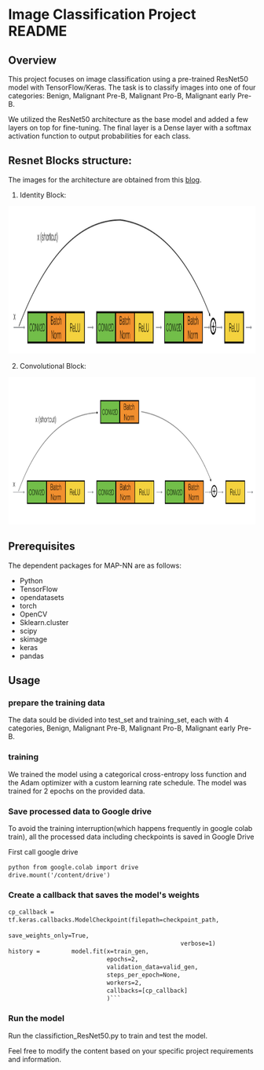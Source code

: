# Image Classification Project README

## Overview
This project focuses on image classification using a pre-trained ResNet50 model with TensorFlow/Keras. The task is to classify images into one of four categories: Benign, Malignant Pre-B, Malignant Pro-B, Malignant early Pre-B.

We utilized the ResNet50 architecture as the base model and added a few layers on top for fine-tuning. The final layer is a Dense layer with a softmax activation function to output probabilities for each class.



## Resnet Blocks structure:

The images for the architecture are obtained from this [blog](https://towardsdatascience.com/understanding-and-coding-a-resnet-in-keras-446d7ff84d33).

1. Identity Block:

<img src="images/identity_block.png" style="width:800px;height:300px;">

2. Convolutional Block:

<img src="images/convolutional_block.png" style="width:800px;height:300px;">

## Prerequisites
The dependent packages for MAP-NN are as follows:

* Python
* TensorFlow 
* opendatasets
* torch
* OpenCV
* Sklearn.cluster
* scipy
* skimage
* keras
* pandas

## Usage
### prepare the training data
The data sould be divided into test_set and training_set, each with 4 categories, Benign, Malignant Pre-B, Malignant Pro-B, Malignant early Pre-B.

### training
We trained the model using a categorical cross-entropy loss function and the Adam optimizer with a custom learning rate schedule. The model was trained for 2 epochs on the provided data.


### Save processed data to Google drive 
To avoid the training interruption(which happens frequently in google colab train), all the processed data including checkpoints is saved in Google Drive

First call google drive 

```
python from google.colab import drive
drive.mount('/content/drive')
```
### Create a callback that saves the model's weights
```
cp_callback = tf.keras.callbacks.ModelCheckpoint(filepath=checkpoint_path,
                                                 save_weights_only=True,
                                                 verbose=1)
history =         model.fit(x=train_gen,
                            epochs=2,
                            validation_data=valid_gen,
                            steps_per_epoch=None,
                            workers=2,
                            callbacks=[cp_callback]
                            )```
```
### Run the model
Run the classifiction_ResNet50.py to train and test the model.



Feel free to modify the content based on your specific project requirements and information.